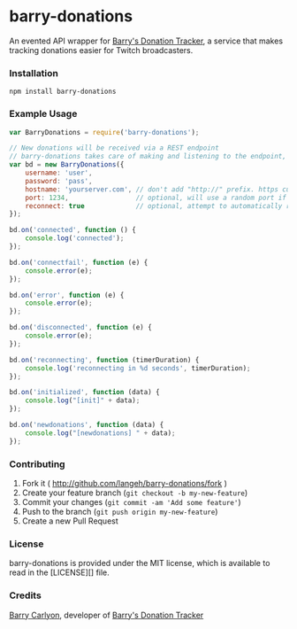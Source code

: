 # barry-donations
An evented API wrapper for [Barry's Donation Tracker](http://don.barrycarlyon.co.uk/), a service that makes tracking donations 
easier for Twitch broadcasters.

### Installation
```
npm install barry-donations
```

### Example Usage
```javascript
var BarryDonations = require('barry-donations');

// New donations will be received via a REST endpoint
// barry-donations takes care of making and listening to the endpoint, but you must supply the hostname
var bd = new BarryDonations({
    username: 'user',
    password: 'pass',
    hostname: 'yourserver.com', // don't add "http://" prefix. https currently unsupported
    port: 1234,                 // optional, will use a random port if not supplied
    reconnect: true             // optional, attempt to automatically reconnect when disconnected. defaults to true.
});

bd.on('connected', function () {
    console.log('connected');
});

bd.on('connectfail', function (e) {
    console.error(e);
});

bd.on('error', function (e) {
    console.error(e);
});

bd.on('disconnected', function (e) {
    console.error(e);
});

bd.on('reconnecting', function (timerDuration) {
    console.log('reconnecting in %d seconds', timerDuration);
});

bd.on('initialized', function (data) {
    console.log("[init]" + data);
});

bd.on('newdonations', function (data) {
    console.log("[newdonations] " + data);
});
```

### Contributing
1. Fork it ( http://github.com/langeh/barry-donations/fork )
2. Create your feature branch (`git checkout -b my-new-feature`)
3. Commit your changes (`git commit -am 'Add some feature'`)
4. Push to the branch (`git push origin my-new-feature`)
5. Create a new Pull Request

### License
barry-donations is provided under the MIT license, which is available to read in the [LICENSE][] file.

### Credits
[Barry Carlyon](http://barrycarlyon.co.uk/), developer of [Barry's Donation Tracker](http://don.barrycarlyon.co.uk/)
